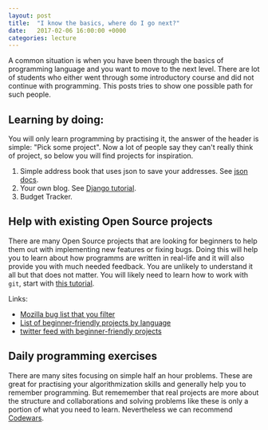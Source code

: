 ```yaml
---
layout: post
title:  "I know the basics, where do I go next?"
date:   2017-02-06 16:00:00 +0000
categories: lecture
---
```


A common situation is when you have been through the basics 
of programming language and you want to move to the next level.
There are lot of students who either went through some introductory 
course and did not continue with programming. This posts tries to 
show one possible path for such people.


## Learning by doing:

You will only learn programming by practising it, the answer of the header is simple: "Pick some project".
Now a lot of people say they can't really think of project, so below you will find projects for inspiration. 

1. Simple address book that uses json to save your addresses. See [json docs](https://docs.python.org/3/library/json.html).
2. Your own blog. See [Django tutorial](https://docs.djangoproject.com/en/1.10/intro/tutorial01/).
3. Budget Tracker.


## Help with existing Open Source projects

There are many Open Source projects that are looking for beginners to help them out with implementing new features or fixing bugs.
Doing this will help you to learn about how programms are written in real-life and it will also provide you with much needed feedback.
You are unlikely to understand it all but that does not matter. You will likely need to learn how to work with ``git``, start with [this tutorial](https://try.github.io/).

Links:
- [Mozilla bug list that you filter](https://www.joshmatthews.net/bugsahoy/?simple=1)
- [List of beginner-friendly projects by language](https://github.com/MunGell/awesome-for-beginners)
- [twitter feed with beginner-friendly projects](https://twitter.com/yourfirstpr)


## Daily programming exercises

There are many sites focusing on simple half an hour problems. These are great for practising your algorithmization skills and generally help you to remember programming. 
But rememember that real projects are more about the structure and collaborations and solving problems like these is only a portion of what you need to learn. Nevertheless we can recommend [Codewars](https://www.codewars.com/). 
